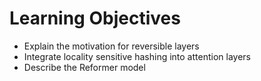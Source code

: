 # Learning Objectives

* Explain the motivation for reversible layers
* Integrate locality sensitive hashing into attention layers
* Describe the Reformer model

